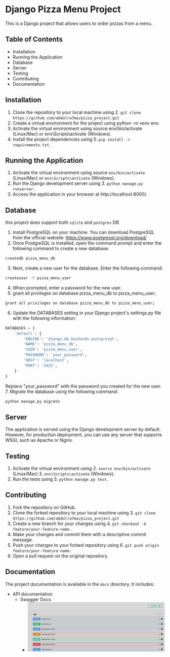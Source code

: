 # Django Pizza Menu Project

This is a Django project that allows users to order pizzas from a menu.

## Table of Contents
* Installation
* Running the Application
* Database
* Server
* Testing
* Contributing
* Documentation

## Installation

1. Clone the repository to your local machine using 
   2. ``` git clone https://github.com/abdulra7ma/pizza_project.git ```
2. Create a virtual environment for the project using python -m venv env.
3. Activate the virtual environment using source env/bin/activate (Linux/Mac) or env\Scripts\activate (Windows).
4. Install the project dependencies using 
   5. ```pip install -r requirements.txt. ```

## Running the Application
1. Activate the virtual environment using source ```env/bin/activate``` (Linux/Mac) or ```env\Scripts\activate``` (Windows).
2. Run the Django development server using 
   3. ```python manage.py runserver.```
3. Access the application in your browser at http://localhost:8000/.

## Database
this project does support both `sqlite` and `postgres` DB

1. Install PostgreSQL on your machine. You can download PostgreSQL from the official website: https://www.postgresql.org/download/
2. Once PostgreSQL is installed, open the command prompt and enter the following command to create a new database:
```bash
createdb pizza_menu_db
```
3. Next, create a new user for the database. Enter the following command:
```bash
createuser -P pizza_menu_user
```
4. When prompted, enter a password for the new user.
5. grant all privileges on database pizza_menu_db to pizza_menu_user;
```bash
grant all privileges on database pizza_menu_db to pizza_menu_user;
```
6. Update the DATABASES setting in your Django project's settings.py file with the following information:
```python
DATABASES = {
    'default': {
        'ENGINE': 'django.db.backends.postgresql',
        'NAME': 'pizza_menu_db',
        'USER': 'pizza_menu_user',
        'PASSWORD': 'your_password',
        'HOST': 'localhost',
        'PORT': '5432',
    }
}
```
Replace "your_password" with the password you created for the new user.
7. Migrate the database using the following command:
```bash
python manage.py migrate
```

## Server
The application is served using the Django development server by default. However, for production deployment, you can use any server that supports WSGI, such as Apache or Nginx.

## Testing
1. Activate the virtual environment using 
   2. ``` source env/bin/activate ``` (Linux/Mac) 
   3. ``` env\Scripts\activate ``` (Windows).
2. Run the tests using 
   3. ```python manage.py test.```

## Contributing
1. Fork the repository on GitHub.
2. Clone the forked repository to your local machine using 
   3. ``` git clone https://github.com/abdulra7ma/pizza_project.git ```
3. Create a new branch for your changes using 
   4. ``` git checkout -b feature/your-feature-name. ```
4. Make your changes and commit them with a descriptive commit message.
5. Push your changes to your forked repository using 
   6. ``` git push origin feature/your-feature-name. ```
6. Open a pull request on the original repository.


## Documentation

The project documentation is available in the `docs` directory. It includes:

* API documentation
  * Swagger Docs
    * ![Swagger Docs](./docs/images/swagger.png)


